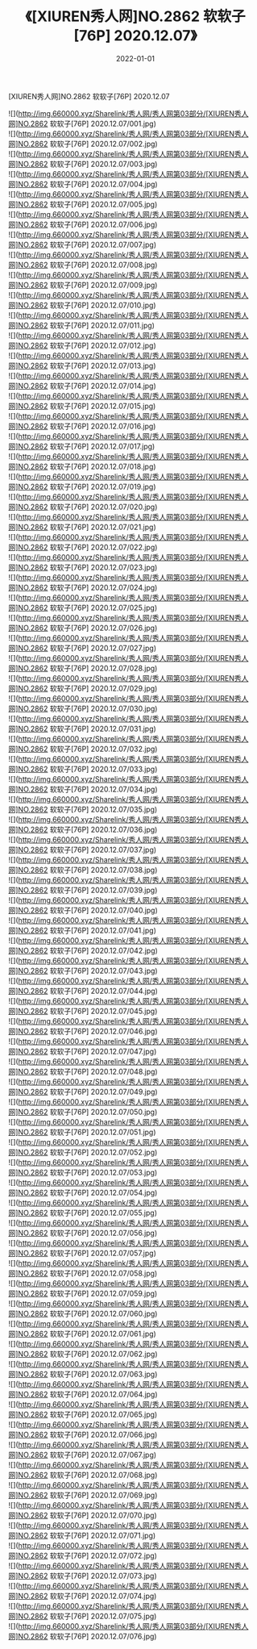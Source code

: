 ﻿---
layout: post
title:  《[XIUREN秀人网]NO.2862 软软子[76P] 2020.12.07》
date:   2022-01-01
img: http://img.660000.xyz/Sharelink/秀人网/秀人网第03部分/[XIUREN秀人网]NO.2862 软软子[76P] 2020.12.07/000.jpg
categories: [美女, 清纯, 唯美]
---

[XIUREN秀人网]NO.2862 软软子[76P] 2020.12.07

 ![](http://img.660000.xyz/Sharelink/秀人网/秀人网第03部分/[XIUREN秀人网]NO.2862 软软子[76P] 2020.12.07/001.jpg) <br>![](http://img.660000.xyz/Sharelink/秀人网/秀人网第03部分/[XIUREN秀人网]NO.2862 软软子[76P] 2020.12.07/002.jpg) <br>![](http://img.660000.xyz/Sharelink/秀人网/秀人网第03部分/[XIUREN秀人网]NO.2862 软软子[76P] 2020.12.07/003.jpg) <br>![](http://img.660000.xyz/Sharelink/秀人网/秀人网第03部分/[XIUREN秀人网]NO.2862 软软子[76P] 2020.12.07/004.jpg) <br>![](http://img.660000.xyz/Sharelink/秀人网/秀人网第03部分/[XIUREN秀人网]NO.2862 软软子[76P] 2020.12.07/005.jpg) <br>![](http://img.660000.xyz/Sharelink/秀人网/秀人网第03部分/[XIUREN秀人网]NO.2862 软软子[76P] 2020.12.07/006.jpg) <br>![](http://img.660000.xyz/Sharelink/秀人网/秀人网第03部分/[XIUREN秀人网]NO.2862 软软子[76P] 2020.12.07/007.jpg) <br>![](http://img.660000.xyz/Sharelink/秀人网/秀人网第03部分/[XIUREN秀人网]NO.2862 软软子[76P] 2020.12.07/008.jpg) <br>![](http://img.660000.xyz/Sharelink/秀人网/秀人网第03部分/[XIUREN秀人网]NO.2862 软软子[76P] 2020.12.07/009.jpg) <br>![](http://img.660000.xyz/Sharelink/秀人网/秀人网第03部分/[XIUREN秀人网]NO.2862 软软子[76P] 2020.12.07/010.jpg) <br>![](http://img.660000.xyz/Sharelink/秀人网/秀人网第03部分/[XIUREN秀人网]NO.2862 软软子[76P] 2020.12.07/011.jpg) <br>![](http://img.660000.xyz/Sharelink/秀人网/秀人网第03部分/[XIUREN秀人网]NO.2862 软软子[76P] 2020.12.07/012.jpg) <br>![](http://img.660000.xyz/Sharelink/秀人网/秀人网第03部分/[XIUREN秀人网]NO.2862 软软子[76P] 2020.12.07/013.jpg) <br>![](http://img.660000.xyz/Sharelink/秀人网/秀人网第03部分/[XIUREN秀人网]NO.2862 软软子[76P] 2020.12.07/014.jpg) <br>![](http://img.660000.xyz/Sharelink/秀人网/秀人网第03部分/[XIUREN秀人网]NO.2862 软软子[76P] 2020.12.07/015.jpg) <br>![](http://img.660000.xyz/Sharelink/秀人网/秀人网第03部分/[XIUREN秀人网]NO.2862 软软子[76P] 2020.12.07/016.jpg) <br>![](http://img.660000.xyz/Sharelink/秀人网/秀人网第03部分/[XIUREN秀人网]NO.2862 软软子[76P] 2020.12.07/017.jpg) <br>![](http://img.660000.xyz/Sharelink/秀人网/秀人网第03部分/[XIUREN秀人网]NO.2862 软软子[76P] 2020.12.07/018.jpg) <br>![](http://img.660000.xyz/Sharelink/秀人网/秀人网第03部分/[XIUREN秀人网]NO.2862 软软子[76P] 2020.12.07/019.jpg) <br>![](http://img.660000.xyz/Sharelink/秀人网/秀人网第03部分/[XIUREN秀人网]NO.2862 软软子[76P] 2020.12.07/020.jpg) <br>![](http://img.660000.xyz/Sharelink/秀人网/秀人网第03部分/[XIUREN秀人网]NO.2862 软软子[76P] 2020.12.07/021.jpg) <br>![](http://img.660000.xyz/Sharelink/秀人网/秀人网第03部分/[XIUREN秀人网]NO.2862 软软子[76P] 2020.12.07/022.jpg) <br>![](http://img.660000.xyz/Sharelink/秀人网/秀人网第03部分/[XIUREN秀人网]NO.2862 软软子[76P] 2020.12.07/023.jpg) <br>![](http://img.660000.xyz/Sharelink/秀人网/秀人网第03部分/[XIUREN秀人网]NO.2862 软软子[76P] 2020.12.07/024.jpg) <br>![](http://img.660000.xyz/Sharelink/秀人网/秀人网第03部分/[XIUREN秀人网]NO.2862 软软子[76P] 2020.12.07/025.jpg) <br>![](http://img.660000.xyz/Sharelink/秀人网/秀人网第03部分/[XIUREN秀人网]NO.2862 软软子[76P] 2020.12.07/026.jpg) <br>![](http://img.660000.xyz/Sharelink/秀人网/秀人网第03部分/[XIUREN秀人网]NO.2862 软软子[76P] 2020.12.07/027.jpg) <br>![](http://img.660000.xyz/Sharelink/秀人网/秀人网第03部分/[XIUREN秀人网]NO.2862 软软子[76P] 2020.12.07/028.jpg) <br>![](http://img.660000.xyz/Sharelink/秀人网/秀人网第03部分/[XIUREN秀人网]NO.2862 软软子[76P] 2020.12.07/029.jpg) <br>![](http://img.660000.xyz/Sharelink/秀人网/秀人网第03部分/[XIUREN秀人网]NO.2862 软软子[76P] 2020.12.07/030.jpg) <br>![](http://img.660000.xyz/Sharelink/秀人网/秀人网第03部分/[XIUREN秀人网]NO.2862 软软子[76P] 2020.12.07/031.jpg) <br>![](http://img.660000.xyz/Sharelink/秀人网/秀人网第03部分/[XIUREN秀人网]NO.2862 软软子[76P] 2020.12.07/032.jpg) <br>![](http://img.660000.xyz/Sharelink/秀人网/秀人网第03部分/[XIUREN秀人网]NO.2862 软软子[76P] 2020.12.07/033.jpg) <br>![](http://img.660000.xyz/Sharelink/秀人网/秀人网第03部分/[XIUREN秀人网]NO.2862 软软子[76P] 2020.12.07/034.jpg) <br>![](http://img.660000.xyz/Sharelink/秀人网/秀人网第03部分/[XIUREN秀人网]NO.2862 软软子[76P] 2020.12.07/035.jpg) <br>![](http://img.660000.xyz/Sharelink/秀人网/秀人网第03部分/[XIUREN秀人网]NO.2862 软软子[76P] 2020.12.07/036.jpg) <br>![](http://img.660000.xyz/Sharelink/秀人网/秀人网第03部分/[XIUREN秀人网]NO.2862 软软子[76P] 2020.12.07/037.jpg) <br>![](http://img.660000.xyz/Sharelink/秀人网/秀人网第03部分/[XIUREN秀人网]NO.2862 软软子[76P] 2020.12.07/038.jpg) <br>![](http://img.660000.xyz/Sharelink/秀人网/秀人网第03部分/[XIUREN秀人网]NO.2862 软软子[76P] 2020.12.07/039.jpg) <br>![](http://img.660000.xyz/Sharelink/秀人网/秀人网第03部分/[XIUREN秀人网]NO.2862 软软子[76P] 2020.12.07/040.jpg) <br>![](http://img.660000.xyz/Sharelink/秀人网/秀人网第03部分/[XIUREN秀人网]NO.2862 软软子[76P] 2020.12.07/041.jpg) <br>![](http://img.660000.xyz/Sharelink/秀人网/秀人网第03部分/[XIUREN秀人网]NO.2862 软软子[76P] 2020.12.07/042.jpg) <br>![](http://img.660000.xyz/Sharelink/秀人网/秀人网第03部分/[XIUREN秀人网]NO.2862 软软子[76P] 2020.12.07/043.jpg) <br>![](http://img.660000.xyz/Sharelink/秀人网/秀人网第03部分/[XIUREN秀人网]NO.2862 软软子[76P] 2020.12.07/044.jpg) <br>![](http://img.660000.xyz/Sharelink/秀人网/秀人网第03部分/[XIUREN秀人网]NO.2862 软软子[76P] 2020.12.07/045.jpg) <br>![](http://img.660000.xyz/Sharelink/秀人网/秀人网第03部分/[XIUREN秀人网]NO.2862 软软子[76P] 2020.12.07/046.jpg) <br>![](http://img.660000.xyz/Sharelink/秀人网/秀人网第03部分/[XIUREN秀人网]NO.2862 软软子[76P] 2020.12.07/047.jpg) <br>![](http://img.660000.xyz/Sharelink/秀人网/秀人网第03部分/[XIUREN秀人网]NO.2862 软软子[76P] 2020.12.07/048.jpg) <br>![](http://img.660000.xyz/Sharelink/秀人网/秀人网第03部分/[XIUREN秀人网]NO.2862 软软子[76P] 2020.12.07/049.jpg) <br>![](http://img.660000.xyz/Sharelink/秀人网/秀人网第03部分/[XIUREN秀人网]NO.2862 软软子[76P] 2020.12.07/050.jpg) <br>![](http://img.660000.xyz/Sharelink/秀人网/秀人网第03部分/[XIUREN秀人网]NO.2862 软软子[76P] 2020.12.07/051.jpg) <br>![](http://img.660000.xyz/Sharelink/秀人网/秀人网第03部分/[XIUREN秀人网]NO.2862 软软子[76P] 2020.12.07/052.jpg) <br>![](http://img.660000.xyz/Sharelink/秀人网/秀人网第03部分/[XIUREN秀人网]NO.2862 软软子[76P] 2020.12.07/053.jpg) <br>![](http://img.660000.xyz/Sharelink/秀人网/秀人网第03部分/[XIUREN秀人网]NO.2862 软软子[76P] 2020.12.07/054.jpg) <br>![](http://img.660000.xyz/Sharelink/秀人网/秀人网第03部分/[XIUREN秀人网]NO.2862 软软子[76P] 2020.12.07/055.jpg) <br>![](http://img.660000.xyz/Sharelink/秀人网/秀人网第03部分/[XIUREN秀人网]NO.2862 软软子[76P] 2020.12.07/056.jpg) <br>![](http://img.660000.xyz/Sharelink/秀人网/秀人网第03部分/[XIUREN秀人网]NO.2862 软软子[76P] 2020.12.07/057.jpg) <br>![](http://img.660000.xyz/Sharelink/秀人网/秀人网第03部分/[XIUREN秀人网]NO.2862 软软子[76P] 2020.12.07/058.jpg) <br>![](http://img.660000.xyz/Sharelink/秀人网/秀人网第03部分/[XIUREN秀人网]NO.2862 软软子[76P] 2020.12.07/059.jpg) <br>![](http://img.660000.xyz/Sharelink/秀人网/秀人网第03部分/[XIUREN秀人网]NO.2862 软软子[76P] 2020.12.07/060.jpg) <br>![](http://img.660000.xyz/Sharelink/秀人网/秀人网第03部分/[XIUREN秀人网]NO.2862 软软子[76P] 2020.12.07/061.jpg) <br>![](http://img.660000.xyz/Sharelink/秀人网/秀人网第03部分/[XIUREN秀人网]NO.2862 软软子[76P] 2020.12.07/062.jpg) <br>![](http://img.660000.xyz/Sharelink/秀人网/秀人网第03部分/[XIUREN秀人网]NO.2862 软软子[76P] 2020.12.07/063.jpg) <br>![](http://img.660000.xyz/Sharelink/秀人网/秀人网第03部分/[XIUREN秀人网]NO.2862 软软子[76P] 2020.12.07/064.jpg) <br>![](http://img.660000.xyz/Sharelink/秀人网/秀人网第03部分/[XIUREN秀人网]NO.2862 软软子[76P] 2020.12.07/065.jpg) <br>![](http://img.660000.xyz/Sharelink/秀人网/秀人网第03部分/[XIUREN秀人网]NO.2862 软软子[76P] 2020.12.07/066.jpg) <br>![](http://img.660000.xyz/Sharelink/秀人网/秀人网第03部分/[XIUREN秀人网]NO.2862 软软子[76P] 2020.12.07/067.jpg) <br>![](http://img.660000.xyz/Sharelink/秀人网/秀人网第03部分/[XIUREN秀人网]NO.2862 软软子[76P] 2020.12.07/068.jpg) <br>![](http://img.660000.xyz/Sharelink/秀人网/秀人网第03部分/[XIUREN秀人网]NO.2862 软软子[76P] 2020.12.07/069.jpg) <br>![](http://img.660000.xyz/Sharelink/秀人网/秀人网第03部分/[XIUREN秀人网]NO.2862 软软子[76P] 2020.12.07/070.jpg) <br>![](http://img.660000.xyz/Sharelink/秀人网/秀人网第03部分/[XIUREN秀人网]NO.2862 软软子[76P] 2020.12.07/071.jpg) <br>![](http://img.660000.xyz/Sharelink/秀人网/秀人网第03部分/[XIUREN秀人网]NO.2862 软软子[76P] 2020.12.07/072.jpg) <br>![](http://img.660000.xyz/Sharelink/秀人网/秀人网第03部分/[XIUREN秀人网]NO.2862 软软子[76P] 2020.12.07/073.jpg) <br>![](http://img.660000.xyz/Sharelink/秀人网/秀人网第03部分/[XIUREN秀人网]NO.2862 软软子[76P] 2020.12.07/074.jpg) <br>![](http://img.660000.xyz/Sharelink/秀人网/秀人网第03部分/[XIUREN秀人网]NO.2862 软软子[76P] 2020.12.07/075.jpg) <br>![](http://img.660000.xyz/Sharelink/秀人网/秀人网第03部分/[XIUREN秀人网]NO.2862 软软子[76P] 2020.12.07/076.jpg) <br>